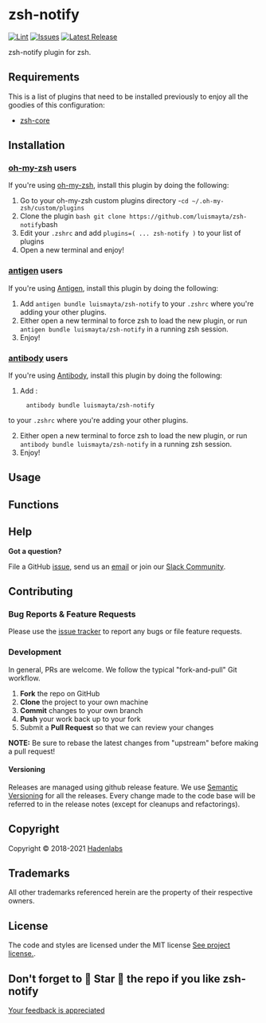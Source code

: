 <!--


  ** DO NOT EDIT THIS FILE
  **
  ** 1) Make all changes to `README.yaml`
  ** 2) Run`make readme` to rebuild this file.
  **
  ** (We maintain HUNDREDS of open source projects. This is how we maintain our sanity.)
  **


  -->

# zsh-notify

[![Lint](https://github.com/luismayta/zsh-notify/actions/workflows/lint.yml/badge.svg?branch=develop)](https://github.com/luismayta/zsh-notify/actions) [![Issues](https://img.shields.io/github/issues/luismayta/zsh-notify.svg)](https://github.com/luismayta/zsh-notify/issues) [![Latest Release](https://img.shields.io/github/release/luismayta/zsh-notify.svg)](https://github.com/luismayta/zsh-notify/releases)

zsh-notify plugin for zsh.

## Requirements

This is a list of plugins that need to be installed previously to enjoy all the goodies of this configuration:

- [zsh-core](https://github.com/hadenlabs/zsh-core)

## Installation

### [oh-my-zsh](https://github.com/robbyrussell/oh-my-zsh) users

If you're using [oh-my-zsh](https://gitub.com/robbyrussell/oh-my-zsh), install this plugin by doing the following:

1.  Go to your oh-my-zsh custom plugins directory -`cd ~/.oh-my-zsh/custom/plugins`
2.  Clone the plugin `bash git clone https://github.com/luismayta/zsh-notify`bash
3.  Edit your `.zshrc` and add `plugins=( ... zsh-notify )` to your list of plugins
4.  Open a new terminal and enjoy!

### [antigen](https://github.com/zsh-users/antigen) users

If you're using [Antigen](https://github.com/zsh-lovers/antigen), install this plugin by doing the following:

1.  Add `antigen bundle luismayta/zsh-notify` to your `.zshrc` where you're adding your other plugins.
2.  Either open a new terminal to force zsh to load the new plugin, or run `antigen bundle luismayta/zsh-notify` in a running zsh session.
3.  Enjoy!

### [antibody](https://github.com/getantibody/antibody) users

If you're using [Antibody](https://github.com/getantibody/antibody), install this plugin by doing the following:

1.  Add :

```{.sourceCode .bash}
     antibody bundle luismayta/zsh-notify
```

to your `.zshrc` where you're adding your other plugins.

2.  Either open a new terminal to force zsh to load the new plugin, or run `antibody bundle luismayta/zsh-notify` in a running zsh session.
3.  Enjoy!

## Usage

## Functions

## Help

**Got a question?**

File a GitHub [issue](https://github.com/luismayta/zsh-notify/issues), send us an [email](email) or join our [Slack Community](slack).

## Contributing

### Bug Reports & Feature Requests

Please use the [issue tracker](https://github.com/luismayta/zsh-notify/issues) to report any bugs or file feature requests.

### Development

In general, PRs are welcome. We follow the typical "fork-and-pull" Git workflow.

1.  **Fork** the repo on GitHub
2.  **Clone** the project to your own machine
3.  **Commit** changes to your own branch
4.  **Push** your work back up to your fork
5.  Submit a **Pull Request** so that we can review your changes

**NOTE:** Be sure to rebase the latest changes from "upstream" before making a pull request!

#### Versioning

Releases are managed using github release feature. We use [Semantic Versioning](http://semver.org) for all the releases. Every change made to the code base will be referred to in the release notes (except for cleanups and refactorings).

## Copyright

Copyright © 2018-2021 [Hadenlabs](https://hadenlabs.com)

## Trademarks

All other trademarks referenced herein are the property of their respective owners.

## License

The code and styles are licensed under the MIT license [See project license.](LICENSE).

## Don't forget to 🌟 Star 🌟 the repo if you like zsh-notify

[Your feedback is appreciated](https://github.com/luismayta/zsh-notify/issues)

